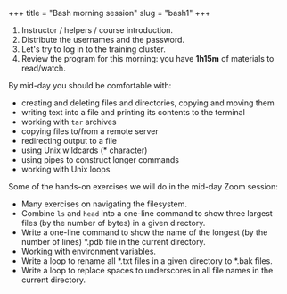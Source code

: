 +++
title = "Bash morning session"
slug = "bash1"
+++

<!-- In this session, I will introduce myself, will review the program for today and -->
<!-- distribute usernames and passwords, demo logging in to the training cluster, and will share the afternoon -->
<!-- exercises. -->

1. Instructor / helpers / course introduction.
1. Distribute the usernames and the password.
1. Let's try to log in to the training cluster.
1. Review the program for this morning: you have **1h15m** of materials to read/watch.

By mid-day you should be comfortable with:

- creating and deleting files and directories, copying and moving them
- writing text into a file and printing its contents to the terminal
- working with `tar` archives
- copying files to/from a remote server
- redirecting output to a file
- using Unix wildcards (* character)
- using pipes to construct longer commands
- working with Unix loops

Some of the hands-on exercises we will do in the mid-day Zoom session:

- Many exercises on navigating the filesystem.
- Combine `ls` and `head` into a one-line command to show three largest files (by the number of bytes) in a given directory.
- Write a one-line command to show the name of the longest (by the number of lines) *.pdb file in the current directory.
- Working with environment variables.
- Write a loop to rename all *.txt files in a given directory to *.bak files.
- Write a loop to replace spaces to underscores in all file names in the current directory.
